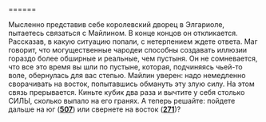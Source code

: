 ======

Мысленно представив себе королевский дворец в Элгариоле, пытаетесь связаться с Майлином. В конце концов он откликается. Рассказав, в какую ситуацию попали, с нетерпением ждете ответа. Маг говорит, что могущественные чародеи способны создавать иллюзии гораздо более обширные и реальные, чем пустыня. Он не сомневается, что все это время вы шли по пустыне, которая, подчиняясь чьей-то воле, обернулась для вас степью. Майлин уверен: надо немедленно сворачивать на восток, попытавшись обмануть эту злую силу. На этом связь прерывается. Киньте кубик два раза и вычтите у себя столько СИЛЫ, сколько выпало на его гранях. А теперь решайте: пойдете дальше на юг ([**507**](#n_507)) или свернете на восток ([**271**](#n_271))?

